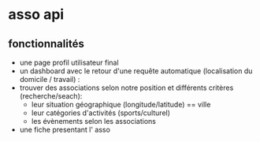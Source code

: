 # asso api

## fonctionnalités
- une page profil utilisateur final
- un dashboard avec le retour d'une requête automatique (localisation du domicile / travail) :
- trouver des associations selon notre position et différents critères (recherche/seach):
    - leur situation géographique (longitude/latitude) ==  ville
    - leur catégories d'activités  (sports/culturel)
    - les évènements selon les associations
- une fiche presentant l'  asso

